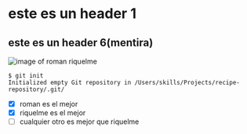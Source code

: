 # este es un header 1
## este es un header 6(mentira)
![image of roman riquelme](https://user-images.githubusercontent.com/129755934/232482264-e7c3c288-e9db-4d73-b0cb-a1143ce1bfde.png)
```
$ git init
Initialized empty Git repository in /Users/skills/Projects/recipe-repository/.git/
```
- [x] roman es el mejor
- [x] riquelme es el mejor
- [ ] cualquier otro es mejor que riquelme
